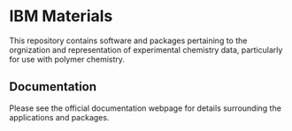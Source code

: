 # IBM Materials

This repository contains software and packages pertaining to the orgnization and representation of experimental chemistry data, particularly for use with polymer chemistry.

## Documentation

Please see the official documentation webpage for details surrounding the applications and packages.
